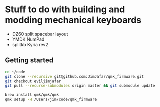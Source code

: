 # Stuff to do with building and modding mechanical keyboards

- DZ60 split spacebar layout
- YMDK NumPad
- splitkb Kyria rev2

## Getting started 

```sh
cd ~/code
git clone --recursive git@github.com:JimJafar/qmk_firmware.git
git checkout eviljimjafar
git pull --recurse-submodules origin master && git submodule update

brew install qmk/qmk/qmk
qmk setup -H /Users/jim/code/qmk_firmware
```
